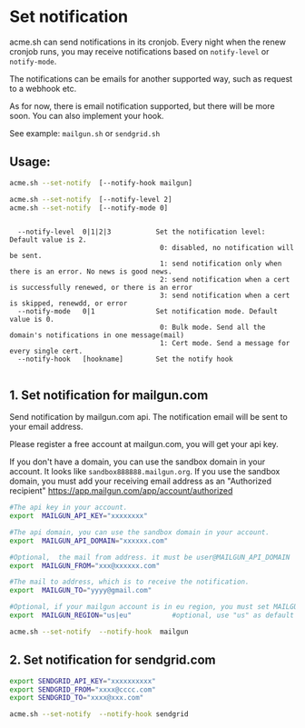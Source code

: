 # Set notification

acme.sh can send notifications in its cronjob. 
Every night when the renew cronjob runs, you may receive notifications based on `notify-level` or `notify-mode`.

The notifications can be emails for another supported way, such as request to a webhook etc.

As for now,  there is email notification supported, but there will be more soon. You can also implement your hook.

See example: `mailgun.sh`  or `sendgrid.sh`


## Usage:
```sh
acme.sh --set-notify  [--notify-hook mailgun]

acme.sh --set-notify  [--notify-level 2]
acme.sh --set-notify  [--notify-mode 0]

```

```

  --notify-level  0|1|2|3           Set the notification level:  Default value is 2.
                                     0: disabled, no notification will be sent.
                                     1: send notification only when there is an error. No news is good news.
                                     2: send notification when a cert is successfully renewed, or there is an error
                                     3: send notification when a cert is skipped, renewdd, or error
  --notify-mode   0|1               Set notification mode. Default value is 0.
                                     0: Bulk mode. Send all the domain's notifications in one message(mail)
                                     1: Cert mode. Send a message for every single cert.
  --notify-hook   [hookname]        Set the notify hook


```





## 1. Set notification for mailgun.com

Send notification by mailgun.com api. The notification email will be sent to your email address.

Please register a free account at mailgun.com, you will get your api key.

If you don't have a domain, you can use the sandbox domain in your account.
It looks like `sandbox888888.mailgun.org`.
If you use the sandbox domain, you must add your receiving email address as an "Authorized recipient"
https://app.mailgun.com/app/account/authorized


```sh
#The api key in your account.
export  MAILGUN_API_KEY="xxxxxxxx"

#The api domain, you can use the sandbox domain in your account.
export  MAILGUN_API_DOMAIN="xxxxxx.com"

#Optional,  the mail from address. it must be user@MAILGUN_API_DOMAIN
export  MAILGUN_FROM="xxx@xxxxxx.com"

#The mail to address, which is to receive the notification.
export  MAILGUN_TO="yyyy@gmail.com"

#Optional, if your mailgun account is in eu region, you must set MAILGUN_REGION
export  MAILGUN_REGION="us|eu"          #optional, use "us" as default

acme.sh --set-notify  --notify-hook  mailgun
```


## 2. Set notification for sendgrid.com

```sh
export SENDGRID_API_KEY="xxxxxxxxxx"
export SENDGRID_FROM="xxxx@cccc.com"
export SENDGRID_TO="xxxx@xxx.com"

acme.sh --set-notify  --notify-hook sendgrid
```


